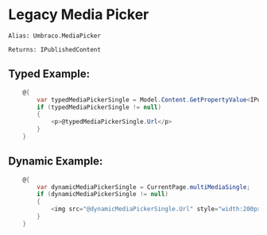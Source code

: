 # Legacy Media Picker #

`Alias: Umbraco.MediaPicker`

`Returns: IPublishedContent`

## Typed Example: ##

```c#
    @{
        var typedMediaPickerSingle = Model.Content.GetPropertyValue<IPublishedContent>("multiMediaSingle");
        if (typedMediaPickerSingle != null)
        {
            <p>@typedMediaPickerSingle.Url</p>
        }
    }    
```

## Dynamic Example: ##

```c#
    @{
        var dynamicMediaPickerSingle = CurrentPage.multiMediaSingle;
        if (dynamicMediaPickerSingle != null)
        {
            <img src="@dynamicMediaPickerSingle.Url" style="width:200px" />
        }
    }     
```